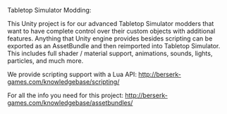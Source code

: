 Tabletop Simulator Modding:

This Unity project is for our advanced Tabletop Simulator modders that want to have complete control over their custom objects with additional features. 
Anything that Unity engine provides besides scripting can be exported as an AssetBundle and then reimported into Tabletop Simulator.
This includes full shader / material support, animations, sounds, lights, particles, and much more.

We provide scripting support with a Lua API: http://berserk-games.com/knowledgebase/scripting/

For all the info you need for this project: http://berserk-games.com/knowledgebase/assetbundles/
